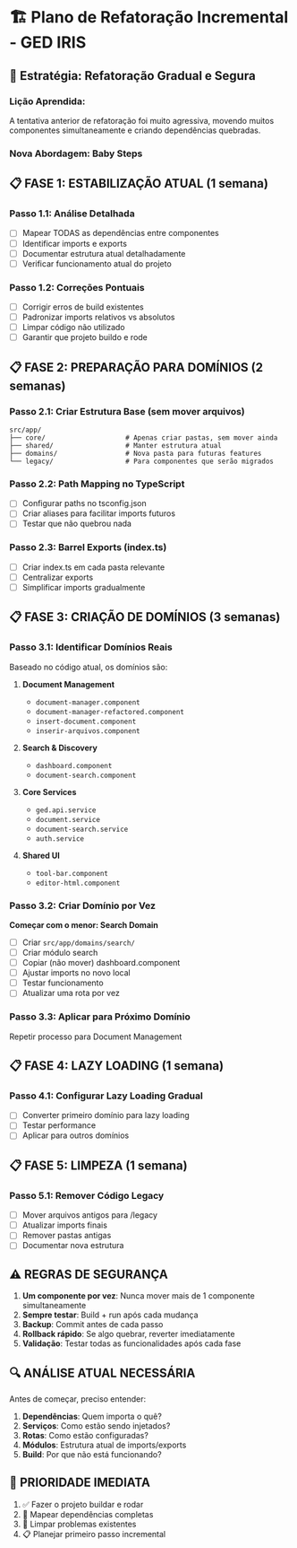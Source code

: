 # 🏗️ Plano de Refatoração Incremental - GED IRIS

## 🎯 **Estratégia: Refatoração Gradual e Segura**

### **Lição Aprendida:**
A tentativa anterior de refatoração foi muito agressiva, movendo muitos componentes simultaneamente e criando dependências quebradas. 

### **Nova Abordagem: Baby Steps**

## 📋 **FASE 1: ESTABILIZAÇÃO ATUAL (1 semana)**

### **Passo 1.1: Análise Detalhada**
- [ ] Mapear TODAS as dependências entre componentes
- [ ] Identificar imports e exports
- [ ] Documentar estrutura atual detalhadamente
- [ ] Verificar funcionamento atual do projeto

### **Passo 1.2: Correções Pontuais**
- [ ] Corrigir erros de build existentes
- [ ] Padronizar imports relativos vs absolutos
- [ ] Limpar código não utilizado
- [ ] Garantir que projeto buildo e rode

## 📋 **FASE 2: PREPARAÇÃO PARA DOMÍNIOS (2 semanas)**

### **Passo 2.1: Criar Estrutura Base (sem mover arquivos)**
```
src/app/
├── core/                    # Apenas criar pastas, sem mover ainda
├── shared/                  # Manter estrutura atual
├── domains/                 # Nova pasta para futuras features
└── legacy/                  # Para componentes que serão migrados
```

### **Passo 2.2: Path Mapping no TypeScript**
- [ ] Configurar paths no tsconfig.json
- [ ] Criar aliases para facilitar imports futuros
- [ ] Testar que não quebrou nada

### **Passo 2.3: Barrel Exports (index.ts)**
- [ ] Criar index.ts em cada pasta relevante
- [ ] Centralizar exports
- [ ] Simplificar imports gradualmente

## 📋 **FASE 3: CRIAÇÃO DE DOMÍNIOS (3 semanas)**

### **Passo 3.1: Identificar Domínios Reais**
Baseado no código atual, os domínios são:

1. **Document Management**
   - `document-manager.component`
   - `document-manager-refactored.component`
   - `insert-document.component`
   - `inserir-arquivos.component`

2. **Search & Discovery**
   - `dashboard.component`
   - `document-search.component`

3. **Core Services**
   - `ged.api.service`
   - `document.service`
   - `document-search.service`
   - `auth.service`

4. **Shared UI**
   - `tool-bar.component`
   - `editor-html.component`

### **Passo 3.2: Criar Domínio por Vez**
**Começar com o menor: Search Domain**

- [ ] Criar `src/app/domains/search/`
- [ ] Criar módulo search
- [ ] Copiar (não mover) dashboard.component
- [ ] Ajustar imports no novo local
- [ ] Testar funcionamento
- [ ] Atualizar uma rota por vez

### **Passo 3.3: Aplicar para Próximo Domínio**
Repetir processo para Document Management

## 📋 **FASE 4: LAZY LOADING (1 semana)**

### **Passo 4.1: Configurar Lazy Loading Gradual**
- [ ] Converter primeiro domínio para lazy loading
- [ ] Testar performance
- [ ] Aplicar para outros domínios

## 📋 **FASE 5: LIMPEZA (1 semana)**

### **Passo 5.1: Remover Código Legacy**
- [ ] Mover arquivos antigos para /legacy
- [ ] Atualizar imports finais
- [ ] Remover pastas antigas
- [ ] Documentar nova estrutura

## ⚠️ **REGRAS DE SEGURANÇA**

1. **Um componente por vez**: Nunca mover mais de 1 componente simultaneamente
2. **Sempre testar**: Build + run após cada mudança
3. **Backup**: Commit antes de cada passo
4. **Rollback rápido**: Se algo quebrar, reverter imediatamente
5. **Validação**: Testar todas as funcionalidades após cada fase

## 🔍 **ANÁLISE ATUAL NECESSÁRIA**

Antes de começar, preciso entender:

1. **Dependências**: Quem importa o quê?
2. **Serviços**: Como estão sendo injetados?
3. **Rotas**: Como estão configuradas?
4. **Módulos**: Estrutura atual de imports/exports
5. **Build**: Por que não está funcionando?

## 🎯 **PRIORIDADE IMEDIATA**

1. ✅ Fazer o projeto buildar e rodar
2. 📝 Mapear dependências completas
3. 🧹 Limpar problemas existentes
4. 📋 Planejar primeiro passo incremental